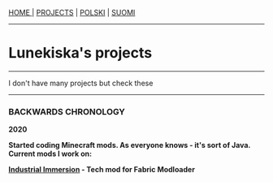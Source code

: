 <p><a href="/index">HOME    </a> | <a href="/projects">    PROJECTS</a> | <a href="/pl/projects">    POLSKI</a> | <a href="/fi/projects">    SUOMI</a></p>

<hr>

<h1>Lunekiska's projects</h1>
  
 <hr>
 
<p>I don't have many projects but check these</p>

 <hr>
 
<h3>BACKWARDS CHRONOLOGY</h3>
  <p><b>2020<b><p>
  <p>Started coding Minecraft mods. As everyone knows - it's sort of Java. Current mods I work on:</p>
  <p><a href="https://github.com/Vooki/IndImm-Fabric">Industrial Immersion</a> - Tech mod for Fabric Modloader</p>
